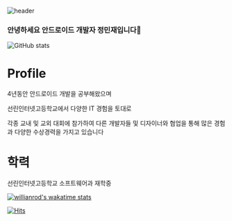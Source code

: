 
![header](https://capsule-render.vercel.app/api?type=waving&color=gradient&height=300&section=header&text=Welcome%20Polaris%20GitHub&fontSize=60)


### 안녕하세요 안드로이드 개발자 정민재입니다👋
![GitHub stats](https://github-readme-stats-sigma-five.vercel.app/api?username=polaris428&show_icons=true&theme=radical&count_private=true)
# Profile
4년동안 안드로이드 개발을 공부해왔으며 

선린인터넷고등학교에서 다양한 IT 경험을 토대로 

각종 교내 및 교외 대회에 참가하여 다른 개발자들 및 디자이너와 협업을 통해 많은 경험과 다양한 수상경력을 가지고 있습니다

# 학력
선린인터넷고등학교 소프트웨어과 재학중


[![willianrod's wakatime stats](https://github-readme-stats.vercel.app/api/wakatime?username=[polaris428])](https://wakatime.com/@polaris428)

[![Hits](https://hits.seeyoufarm.com/api/count/incr/badge.svg?url=https%3A%2F%2Fgithub.com%2Fpolaris428&count_bg=%2379C83D&title_bg=%23555555&icon=android.svg&icon_color=%23E7E7E7&title=%EB%B0%A9%EB%AC%B8%EC%9E%90+%EC%88%98&edge_flat=false)](https://hits.seeyoufarm.com)
